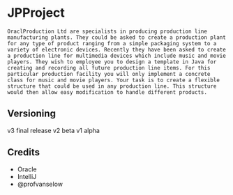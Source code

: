 # JPProject

`OraclProduction Ltd are specialists in producing production line manufacturing plants.
They could be asked to create a production plant for any type of product ranging from a simple packaging
system to a variety of electronic devices.
Recently they have been asked to create a production line for multimedia devices which include music
and movie players. They wish to employee you to design a template in Java for creating and recording all
future production line items. For this particular production facility you will only implement a concrete
class for music and movie players.
Your task is to create a flexible structure that could be used in any production line. This structure would
then allow easy modification to handle different products.`

## Versioning

v3 final release
v2 beta
v1 alpha

## Credits
* Oracle
* IntelliJ
* @profvanselow
